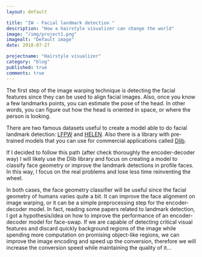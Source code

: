 ```yaml
---
layout: default

title: "IW - Facial landmark detection "
description: "How a hairstyle visualizer can change the world"
image: "/img/project1.png"
imagealt: "Default image"
date: 2018-07-27

projectname: "Hairstyle visualizer"
category: "blog"
published: true
comments: true
---
```


The first step of the image warping technique is detecting the facial features since they can be used to align facial images. Also, once you know a few landmarks points, you can estimate the pose of the head. In other words, you can figure out how the head is oriented in space, or where the person is looking. 

There are two famous datasets useful to create a model able to do facial landmark detection: [LFPW](https://neerajkumar.org/databases/lfpw/) and [HELEN](http://www.ifp.illinois.edu/~vuongle2/helen/). Also there is a library with pre-trained models that you can use for commercial applications called [Dlib](http://dlib.net/compile.html). 

If I decided to follow this path (after check thoroughly the encoder-decoder way) I will likely use the Dlib library and focus on creating a model to classify face geometry or improve the landmark detections in profile faces. In this way, I focus on the real problems and lose less time reinventing the wheel. 

In both cases, the face geometry classifier will be useful since the facial geometry of humans varies quite a bit. It can improve the face alignment on image warping, or it can be a simple preprocessing step for the encoder-decoder model. In fact, reading some papers related to landmark detection, I got a hypothesis/idea on how to improve the performance of an encoder-decoder model for face-swap. If we are capable of detecting critical visual features and discard quickly background regions of the image while spending more computation on promising object-like regions, we can improve the image encoding and speed up the conversion, therefore we will increase the conversion speed while maintaining the quality of it... 

